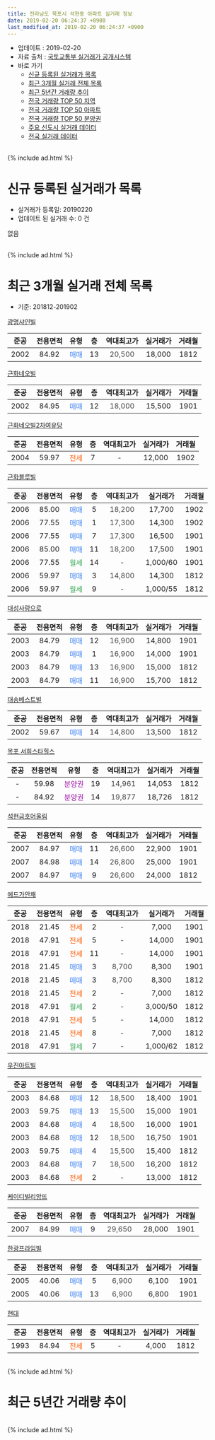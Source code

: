 ```yaml
---
title: 전라남도 목포시 석현동 아파트 실거래 정보
date: 2019-02-20 06:24:37 +0900
last_modified_at: 2019-02-20 06:24:37 +0900
---
```


* 업데이트 : 2019-02-20
* 자료 출처 : [국토교통부 실거래가 공개시스템](http://rt.molit.go.kr)
* 바로 가기
    * [신규 등록된 실거래가 목록](#신규-등록된-실거래가-목록)
    * [최근 3개월 실거래 전체 목록](#최근-3개월-실거래-전체-목록)
    * [최근 5년간 거래량 추이](#최근-5년간-거래량-추이)
    * [전국 거래량 TOP 50 지역](https://inasie.github.io/apt-trade-info/최근-3개월-전국에서-가장-거래가-많이-발생한-지역)
    * [전국 거래량 TOP 50 아파트](https://inasie.github.io/apt-trade-info/최근-3개월-전국에서-가장-거래가-많이-발생한-아파트)
    * [전국 거래량 TOP 50 분양권](https://inasie.github.io/apt-trade-info/최근-3개월-전국에서-가장-거래가-많이-발생한-분양권)
    * [주요 신도시 실거래 데이터](https://inasie.github.io/apt-trade-info/주요-신도시)
    * [전국 실거래 데이터](https://inasie.github.io/apt-trade-info/전국)
<br>
{% include ad.html %}
<br>

# 신규 등록된 실거래가 목록
* 실거래가 등록일: 20190220
* 업데이트 된 실거래 수: 0 건

없음

<br>
{% include ad.html %}
<br>

# 최근 3개월 실거래 전체 목록
* 기준: 201812-201902


[광명샤인빌](https://search.naver.com/search.naver?query=%EC%A0%84%EB%9D%BC%EB%82%A8%EB%8F%84+%EB%AA%A9%ED%8F%AC%EC%8B%9C+%EC%84%9D%ED%98%84%EB%8F%99+%EA%B4%91%EB%AA%85%EC%83%A4%EC%9D%B8%EB%B9%8C)

|준공|전용면적|유형|층|역대최고가|실거래가|거래월|
|:---:|:---:|:---:|:---:|:---:|:---:|:---:|
|2002|84.92|<span style="color:#4285f3">매매</span>|13|<span style="color:#444444">20,500</span>|18,000|1812|

[근화네오빌](https://search.naver.com/search.naver?query=%EC%A0%84%EB%9D%BC%EB%82%A8%EB%8F%84+%EB%AA%A9%ED%8F%AC%EC%8B%9C+%EC%84%9D%ED%98%84%EB%8F%99+%EA%B7%BC%ED%99%94%EB%84%A4%EC%98%A4%EB%B9%8C)

|준공|전용면적|유형|층|역대최고가|실거래가|거래월|
|:---:|:---:|:---:|:---:|:---:|:---:|:---:|
|2002|84.95|<span style="color:#4285f3">매매</span>|12|<span style="color:#444444">18,000</span>|15,500|1901|

[근화네오빌2차여유당](https://search.naver.com/search.naver?query=%EC%A0%84%EB%9D%BC%EB%82%A8%EB%8F%84+%EB%AA%A9%ED%8F%AC%EC%8B%9C+%EC%84%9D%ED%98%84%EB%8F%99+%EA%B7%BC%ED%99%94%EB%84%A4%EC%98%A4%EB%B9%8C2%EC%B0%A8%EC%97%AC%EC%9C%A0%EB%8B%B9)

|준공|전용면적|유형|층|역대최고가|실거래가|거래월|
|:---:|:---:|:---:|:---:|:---:|:---:|:---:|
|2004|59.97|<span style="color:#ff5a00">전세</span>|7|<span style="color:#444444">-</span>|12,000|1902|

[근화블루빌](https://search.naver.com/search.naver?query=%EC%A0%84%EB%9D%BC%EB%82%A8%EB%8F%84+%EB%AA%A9%ED%8F%AC%EC%8B%9C+%EC%84%9D%ED%98%84%EB%8F%99+%EA%B7%BC%ED%99%94%EB%B8%94%EB%A3%A8%EB%B9%8C)

|준공|전용면적|유형|층|역대최고가|실거래가|거래월|
|:---:|:---:|:---:|:---:|:---:|:---:|:---:|
|2006|85.00|<span style="color:#4285f3">매매</span>|5|<span style="color:#444444">18,200</span>|17,700|1902|
|2006|77.55|<span style="color:#4285f3">매매</span>|1|<span style="color:#444444">17,300</span>|14,300|1902|
|2006|77.55|<span style="color:#4285f3">매매</span>|7|<span style="color:#444444">17,300</span>|16,500|1901|
|2006|85.00|<span style="color:#4285f3">매매</span>|11|<span style="color:#444444">18,200</span>|17,500|1901|
|2006|77.55|<span style="color:#34a853">월세</span>|14|<span style="color:#444444">-</span>|1,000/60|1901|
|2006|59.97|<span style="color:#4285f3">매매</span>|3|<span style="color:#444444">14,800</span>|14,300|1812|
|2006|59.97|<span style="color:#34a853">월세</span>|9|<span style="color:#444444">-</span>|1,000/55|1812|

[대성사랑으로](https://search.naver.com/search.naver?query=%EC%A0%84%EB%9D%BC%EB%82%A8%EB%8F%84+%EB%AA%A9%ED%8F%AC%EC%8B%9C+%EC%84%9D%ED%98%84%EB%8F%99+%EB%8C%80%EC%84%B1%EC%82%AC%EB%9E%91%EC%9C%BC%EB%A1%9C)

|준공|전용면적|유형|층|역대최고가|실거래가|거래월|
|:---:|:---:|:---:|:---:|:---:|:---:|:---:|
|2003|84.79|<span style="color:#4285f3">매매</span>|12|<span style="color:#444444">16,900</span>|14,800|1901|
|2003|84.79|<span style="color:#4285f3">매매</span>|1|<span style="color:#444444">16,900</span>|14,000|1901|
|2003|84.79|<span style="color:#4285f3">매매</span>|13|<span style="color:#444444">16,900</span>|15,000|1812|
|2003|84.79|<span style="color:#4285f3">매매</span>|11|<span style="color:#444444">16,900</span>|15,700|1812|

[대송베스트빌](https://search.naver.com/search.naver?query=%EC%A0%84%EB%9D%BC%EB%82%A8%EB%8F%84+%EB%AA%A9%ED%8F%AC%EC%8B%9C+%EC%84%9D%ED%98%84%EB%8F%99+%EB%8C%80%EC%86%A1%EB%B2%A0%EC%8A%A4%ED%8A%B8%EB%B9%8C)

|준공|전용면적|유형|층|역대최고가|실거래가|거래월|
|:---:|:---:|:---:|:---:|:---:|:---:|:---:|
|2002|59.67|<span style="color:#4285f3">매매</span>|14|<span style="color:#444444">14,800</span>|13,500|1812|

[목포 서희스타힐스](https://search.naver.com/search.naver?query=%EC%A0%84%EB%9D%BC%EB%82%A8%EB%8F%84+%EB%AA%A9%ED%8F%AC%EC%8B%9C+%EC%84%9D%ED%98%84%EB%8F%99+%EB%AA%A9%ED%8F%AC+%EC%84%9C%ED%9D%AC%EC%8A%A4%ED%83%80%ED%9E%90%EC%8A%A4)

|준공|전용면적|유형|층|역대최고가|실거래가|거래월|
|:---:|:---:|:---:|:---:|:---:|:---:|:---:|
|-|59.98|<span style="color:#9C11A5">분양권</span>|19|<span style="color:#444444">14,961</span>|14,053|1812|
|-|84.92|<span style="color:#9C11A5">분양권</span>|14|<span style="color:#444444">19,877</span>|18,726|1812|

[석현금호어울림](https://search.naver.com/search.naver?query=%EC%A0%84%EB%9D%BC%EB%82%A8%EB%8F%84+%EB%AA%A9%ED%8F%AC%EC%8B%9C+%EC%84%9D%ED%98%84%EB%8F%99+%EC%84%9D%ED%98%84%EA%B8%88%ED%98%B8%EC%96%B4%EC%9A%B8%EB%A6%BC)

|준공|전용면적|유형|층|역대최고가|실거래가|거래월|
|:---:|:---:|:---:|:---:|:---:|:---:|:---:|
|2007|84.97|<span style="color:#4285f3">매매</span>|11|<span style="color:#444444">26,600</span>|22,900|1901|
|2007|84.98|<span style="color:#4285f3">매매</span>|14|<span style="color:#444444">26,800</span>|25,000|1901|
|2007|84.97|<span style="color:#4285f3">매매</span>|9|<span style="color:#444444">26,600</span>|24,000|1812|

[에드가안채](https://search.naver.com/search.naver?query=%EC%A0%84%EB%9D%BC%EB%82%A8%EB%8F%84+%EB%AA%A9%ED%8F%AC%EC%8B%9C+%EC%84%9D%ED%98%84%EB%8F%99+%EC%97%90%EB%93%9C%EA%B0%80%EC%95%88%EC%B1%84)

|준공|전용면적|유형|층|역대최고가|실거래가|거래월|
|:---:|:---:|:---:|:---:|:---:|:---:|:---:|
|2018|21.45|<span style="color:#ff5a00">전세</span>|2|<span style="color:#444444">-</span>|7,000|1901|
|2018|47.91|<span style="color:#ff5a00">전세</span>|5|<span style="color:#444444">-</span>|14,000|1901|
|2018|47.91|<span style="color:#ff5a00">전세</span>|11|<span style="color:#444444">-</span>|14,000|1901|
|2018|21.45|<span style="color:#4285f3">매매</span>|3|<span style="color:#444444">8,700</span>|8,300|1901|
|2018|21.45|<span style="color:#4285f3">매매</span>|3|<span style="color:#444444">8,700</span>|8,300|1812|
|2018|21.45|<span style="color:#ff5a00">전세</span>|2|<span style="color:#444444">-</span>|7,000|1812|
|2018|47.91|<span style="color:#34a853">월세</span>|2|<span style="color:#444444">-</span>|3,000/50|1812|
|2018|47.91|<span style="color:#ff5a00">전세</span>|5|<span style="color:#444444">-</span>|14,000|1812|
|2018|21.45|<span style="color:#ff5a00">전세</span>|8|<span style="color:#444444">-</span>|7,000|1812|
|2018|47.91|<span style="color:#34a853">월세</span>|7|<span style="color:#444444">-</span>|1,000/62|1812|

[우진아트빌](https://search.naver.com/search.naver?query=%EC%A0%84%EB%9D%BC%EB%82%A8%EB%8F%84+%EB%AA%A9%ED%8F%AC%EC%8B%9C+%EC%84%9D%ED%98%84%EB%8F%99+%EC%9A%B0%EC%A7%84%EC%95%84%ED%8A%B8%EB%B9%8C)

|준공|전용면적|유형|층|역대최고가|실거래가|거래월|
|:---:|:---:|:---:|:---:|:---:|:---:|:---:|
|2003|84.68|<span style="color:#4285f3">매매</span>|12|<span style="color:#444444">18,500</span>|18,400|1901|
|2003|59.75|<span style="color:#4285f3">매매</span>|13|<span style="color:#444444">15,500</span>|15,000|1901|
|2003|84.68|<span style="color:#4285f3">매매</span>|4|<span style="color:#444444">18,500</span>|16,000|1901|
|2003|84.68|<span style="color:#4285f3">매매</span>|12|<span style="color:#444444">18,500</span>|16,750|1901|
|2003|59.75|<span style="color:#4285f3">매매</span>|4|<span style="color:#444444">15,500</span>|15,400|1812|
|2003|84.68|<span style="color:#4285f3">매매</span>|7|<span style="color:#444444">18,500</span>|16,200|1812|
|2003|84.68|<span style="color:#ff5a00">전세</span>|2|<span style="color:#444444">-</span>|13,000|1812|

[케이디빌리앙뜨](https://search.naver.com/search.naver?query=%EC%A0%84%EB%9D%BC%EB%82%A8%EB%8F%84+%EB%AA%A9%ED%8F%AC%EC%8B%9C+%EC%84%9D%ED%98%84%EB%8F%99+%EC%BC%80%EC%9D%B4%EB%94%94%EB%B9%8C%EB%A6%AC%EC%95%99%EB%9C%A8)

|준공|전용면적|유형|층|역대최고가|실거래가|거래월|
|:---:|:---:|:---:|:---:|:---:|:---:|:---:|
|2007|84.99|<span style="color:#4285f3">매매</span>|9|<span style="color:#444444">29,650</span>|28,000|1901|

[한광프라임빌](https://search.naver.com/search.naver?query=%EC%A0%84%EB%9D%BC%EB%82%A8%EB%8F%84+%EB%AA%A9%ED%8F%AC%EC%8B%9C+%EC%84%9D%ED%98%84%EB%8F%99+%ED%95%9C%EA%B4%91%ED%94%84%EB%9D%BC%EC%9E%84%EB%B9%8C)

|준공|전용면적|유형|층|역대최고가|실거래가|거래월|
|:---:|:---:|:---:|:---:|:---:|:---:|:---:|
|2005|40.06|<span style="color:#4285f3">매매</span>|5|<span style="color:#444444">6,900</span>|6,100|1901|
|2005|40.06|<span style="color:#4285f3">매매</span>|13|<span style="color:#444444">6,900</span>|6,800|1901|

[현대](https://search.naver.com/search.naver?query=%EC%A0%84%EB%9D%BC%EB%82%A8%EB%8F%84+%EB%AA%A9%ED%8F%AC%EC%8B%9C+%EC%84%9D%ED%98%84%EB%8F%99+%ED%98%84%EB%8C%80)

|준공|전용면적|유형|층|역대최고가|실거래가|거래월|
|:---:|:---:|:---:|:---:|:---:|:---:|:---:|
|1993|84.94|<span style="color:#ff5a00">전세</span>|5|<span style="color:#444444">-</span>|4,000|1812|


<br>
{% include ad.html %}
<br>

# 최근 5년간 거래량 추이


<div style="width:100%;">
    <canvas id="deal_progress" height="200"></canvas>
</div>

<script>
new Chart(document.getElementById("deal_progress"), {
    type: 'line',
    data: {
        labels: ['201402','201403','201404','201405','201406','201407','201408','201409','201410','201411','201412','201501','201502','201503','201504','201505','201506','201507','201508','201509','201510','201511','201512','201601','201602','201603','201604','201605','201606','201607','201608','201609','201610','201611','201612','201701','201702','201703','201704','201705','201706','201707','201708','201709','201710','201711','201712','201801','201802','201803','201804','201805','201806','201807','201808','201809','201810','201811','201812','201901','201902'],
        datasets: [{
            label: '매매',
            pointRadius: 1,
            data: [21, 19, 16, 15, 20, 17, 21, 29, 33, 22, 17, 30, 31, 30, 27, 34, 28, 22, 33, 18, 33, 19, 17, 25, 19, 21, 13, 6, 21, 23, 16, 20, 22, 23, 19, 15, 16, 24, 20, 17, 19, 24, 22, 16, 15, 12, 10, 17, 22, 21, 24, 16, 20, 7, 14, 11, 16, 10, 11, 15, 2],
            borderColor: "rgba(255, 201, 14, 1)",
            backgroundColor: "rgba(255, 201, 14, 0.5)",
            fill: false,
            lineTension: 0
        },{
            label: '전월세',
            pointRadius: 1,
            data: [7, 10, 7, 5, 10, 5, 9, 15, 11, 5, 9, 5, 4, 9, 6, 1, 7, 10, 6, 4, 4, 4, 4, 4, 20, 2, 2, 3, 1, 8, 5, 0, 4, 1, 5, 1, 4, 3, 7, 3, 2, 4, 6, 6, 3, 3, 3, 2, 4, 6, 7, 4, 5, 6, 5, 6, 3, 16, 8, 4, 1],
            borderColor: "rgba(0, 141, 185, 1)",
            backgroundColor: "rgba(0, 141, 185, 0.5)",
            fill: false,
            lineTension: 0
        }
        ]
    },
    options: {
        responsive: true,
        title: {
            display: false
        },
        tooltips: {
            mode: 'index',
            intersect: false
        },
        hover: {
            mode: 'nearest',
            intersect: true
        },
        scales: {
            xAxes: [{
                display: true,
                scaleLabel: {
                    display: true,
                    labelString: '년/월'
                }
            }],
            yAxes: [{
                display: true,
                ticks: {
                    suggestedMin: 0,
                },
                scaleLabel: {
                    display: true,
                    labelString: '실거래 수'
                }
            }]
        }
    }
});

</script>


<br>
{% include ad.html %}
<br>

